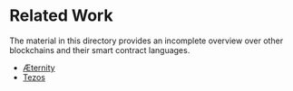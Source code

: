 # Related Work

The material in this directory provides an incomplete overview over other blockchains and their smart contract languages.

* [Æternity](Aeternity.md)
* [Tezos](Tezos.md)
